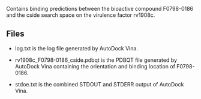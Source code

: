 Contains binding predictions between the bioactive compound F0798-0186 and the cside search space on the virulence factor rv1908c.

## Files

- log.txt is the log file generated by AutoDock Vina.

- rv1908c_F0798-0186_cside.pdbqt is the PDBQT file generated by AutoDock Vina containing the orientation and binding location of F0798-0186.

- stdoe.txt is the combined STDOUT and STDERR output of AutoDock Vina.

